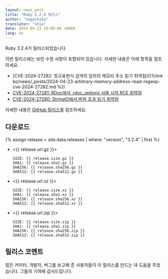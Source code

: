 ```yaml
---
layout: news_post
title: "Ruby 3.2.4 릴리스"
author: "nagachika"
translator: "shia"
date: 2024-04-23 10:00:00 +0000
lang: ko
---
```


Ruby 3.2.4가 릴리스되었습니다.

이번 릴리스에는 보안 수정 사항이 포함되어 있습니다.
자세한 내용은 아래 항목을 참조하세요.

* [CVE-2024-27282: 정규표현식 검색의 임의의 메모리 주소 읽기 취약점]({%link ko/news/_posts/2024-04-23-arbitrary-memory-address-read-regexp-cve-2024-27282.md %})
* [CVE-2024-27281: RDoc에서 .rdoc_options 사용 시의 RCE 취약점](https://www.ruby-lang.org/ko/news/2024/03/21/rce-rdoc-cve-2024-27281/)
* [CVE-2024-27280: StringIO에서 버퍼 초과 읽기 취약점](https://www.ruby-lang.org/ko/news/2024/03/21/buffer-overread-cve-2024-27280/)

자세한 내용은 [GitHub 릴리스](https://github.com/ruby/ruby/releases/tag/v3_2_4)를 참조하세요.

## 다운로드

{% assign release = site.data.releases | where: "version", "3.2.4" | first %}

* <{{ release.url.gz }}>

      SIZE: {{ release.size.gz }}
      SHA1: {{ release.sha1.gz }}
      SHA256: {{ release.sha256.gz }}
      SHA512: {{ release.sha512.gz }}

* <{{ release.url.xz }}>

      SIZE: {{ release.size.xz }}
      SHA1: {{ release.sha1.xz }}
      SHA256: {{ release.sha256.xz }}
      SHA512: {{ release.sha512.xz }}

* <{{ release.url.zip }}>

      SIZE: {{ release.size.zip }}
      SHA1: {{ release.sha1.zip }}
      SHA256: {{ release.sha256.zip }}
      SHA512: {{ release.sha512.zip }}

## 릴리스 코멘트

많은 커미터, 개발자, 버그를 보고해 준 사용자들이 이 릴리스를 만드는 데 도움을 주었습니다.
그들의 기여에 감사드립니다.
